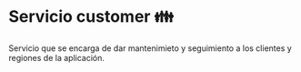# Servicio customer :family:

Servicio que se encarga de dar mantenimieto y seguimiento a los clientes y regiones de la aplicación.